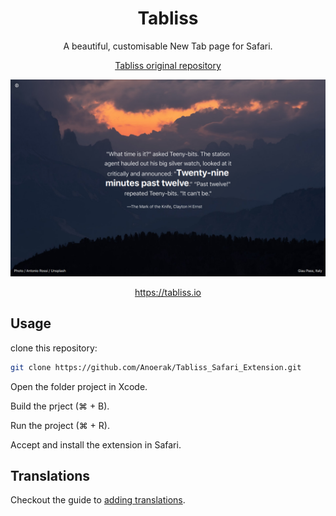 <h1 align="center">Tabliss</h1>

<p align="center">A beautiful, customisable New Tab page for Safari.</p>

<p align="center"><a href="https://github.com/joelshepherd/tabliss">Tabliss original repository</a></p>

![Tabliss Screenshot](screenshot.png)

<p align="center"><a href="https://tabliss.io">https://tabliss.io</a></p>

## Usage

clone this repository:

```bash
git clone https://github.com/Anoerak/Tabliss_Safari_Extension.git
```

Open the folder project  in Xcode.

Build the prject (⌘ + B).

Run the project (⌘ + R).

Accept and install the extension in Safari.

## Translations

Checkout the guide to [adding translations](TRANSLATING.md).
